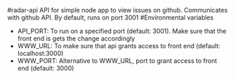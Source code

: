 #radar-api
API for simple node app to view issues on github. Communicates with github API. By default, runs on port 3001
#Environmental variables
- API_PORT: To run on a specified port (default: 3001). Make sure that the front end is gets the change accordingly
- WWW_URL: To make sure that api grants access to front end (default: localhost:3000)
- WWW_PORT: Alternative to WWW_URL, port to grant access to front end (default: 3000)